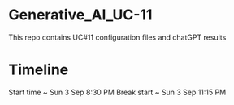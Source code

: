 # Generative_AI_UC-11
This repo contains UC#11 configuration files and chatGPT results

# Timeline
Start time ~ Sun 3 Sep 8:30 PM 
Break start ~ Sun 3 Sep 11:15 PM
